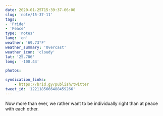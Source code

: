 ```yaml
---
date: 2020-01-25T15:39:37-06:00
slug: 'note/15-37-11'
tags:
- 'Pride'
- 'Peace'
type: 'notes'
lang: 'en'
weather: '69.73°F'
weather_summary: 'Overcast'
weather_icon: 'cloudy'
lat: '25.786'
long: '-100.44'

photos:

syndication_links:
    - https://brid.gy/publish/twitter
tweet_id: '1221185666488459266'
---
```

Now more than ever, we rather want to be individually right than at peace with each other.

 